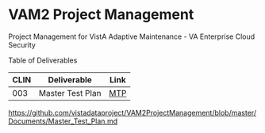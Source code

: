# VAM2 Project Management
Project Management for VistA Adaptive Maintenance - VA Enterprise Cloud Security

Table of Deliverables

|CLIN | Deliverable | Link |
|---|---|---|
|003 | Master Test Plan| [MTP](/Documents/Master_Test_Plan.md) |

https://github.com/vistadataproject/VAM2ProjectManagement/blob/master/Documents/Master_Test_Plan.md
